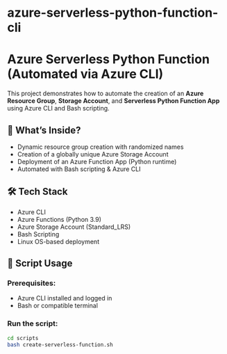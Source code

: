 # azure-serverless-python-function-cli
# Azure Serverless Python Function (Automated via Azure CLI)

This project demonstrates how to automate the creation of an **Azure Resource Group**, **Storage Account**, and **Serverless Python Function App** using Azure CLI and Bash scripting.

## 🚀 What’s Inside?

- Dynamic resource group creation with randomized names
- Creation of a globally unique Azure Storage Account
- Deployment of an Azure Function App (Python runtime)
- Automated with Bash scripting & Azure CLI

## 🛠️ Tech Stack

- Azure CLI
- Azure Functions (Python 3.9)
- Azure Storage Account (Standard_LRS)
- Bash Scripting
- Linux OS-based deployment

## 📜 Script Usage

### Prerequisites:
- Azure CLI installed and logged in
- Bash or compatible terminal

### Run the script:
```bash
cd scripts
bash create-serverless-function.sh
